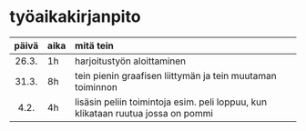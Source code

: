 # työaikakirjanpito

| päivä | aika  | mitä tein  |
| :----:|:----- | :-----|
| 26.3. | 1h    | harjoitustyön aloittaminen |
| 31.3. | 8h    | tein pienin graafisen liittymän ja tein muutaman toiminnon |
| 4.2.  | 4h    | lisäsin peliin toimintoja esim. peli loppuu, kun klikataan ruutua jossa on pommi |

